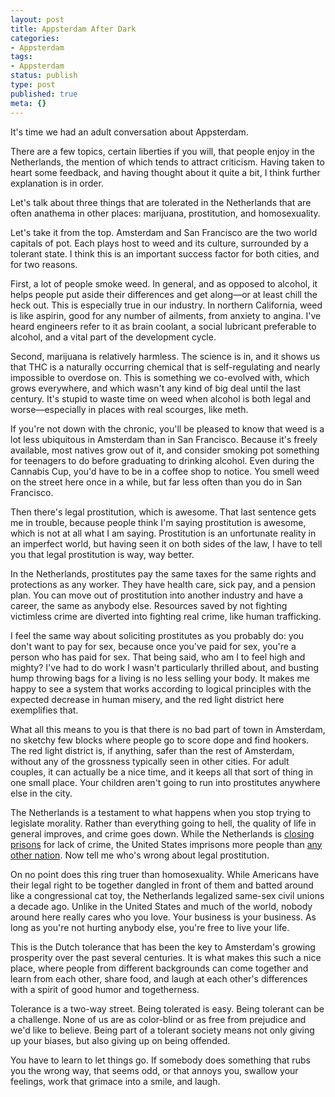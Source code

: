 ```yaml
---
layout: post
title: Appsterdam After Dark
categories:
- Appsterdam
tags:
- Appsterdam
status: publish
type: post
published: true
meta: {}
---
```

It's time we had an adult conversation about Appsterdam. 

There are a few topics, certain liberties if you will, that people enjoy in the Netherlands, the mention of which tends to attract criticism. Having taken to heart some feedback, and having thought about it quite a bit, I think further explanation is in order. 

Let's talk about three things that are tolerated in the Netherlands that are often anathema in other places: marijuana, prostitution, and homosexuality.

Let's take it from the top. Amsterdam and San Francisco are the two world capitals of pot. Each plays host to weed and its culture, surrounded by a tolerant state. I think this is an important success factor for both cities, and for two reasons.

First, a lot of people smoke weed. In general, and as opposed to alcohol, it helps people put aside their differences and get along—or at least chill the heck out. This is especially true in our industry. In northern California, weed is like aspirin, good for any number of ailments, from anxiety to angina. I've heard engineers refer to it as brain coolant, a social lubricant preferable to alcohol, and a vital part of the development cycle.

Second, marijuana is relatively harmless. The science is in, and it shows us that THC is a naturally occurring chemical that is self-regulating and nearly impossible to overdose on. This is something we co-evolved with, which grows everywhere, and which wasn't any kind of big deal until the last century. It's stupid to waste time on weed when alcohol is both legal and worse—especially in places with real scourges, like meth.

If you're not down with the chronic, you'll be pleased to know that weed is a lot less ubiquitous in Amsterdam than in San Francisco. Because it's freely available, most natives grow out of it, and consider smoking pot something for teenagers to do before graduating to drinking alcohol. Even during the Cannabis Cup, you'd have to be in a coffee shop to notice. You smell weed on the street here once in a while, but far less often than you do in San Francisco.

Then there's legal prostitution, which is awesome. That last sentence gets me in trouble, because people think I'm saying prostitution is awesome, which is not at all what I am saying. Prostitution is an unfortunate reality in an imperfect world, but having seen it on both sides of the law, I have to tell you that legal prostitution is way, way better.

In the Netherlands, prostitutes pay the same taxes for the same rights and protections as any worker. They have health care, sick pay, and a pension plan. You can move out of prostitution into another industry and have a career, the same as anybody else. Resources saved by not fighting victimless crime are diverted into fighting real crime, like human trafficking.

I feel the same way about soliciting prostitutes as you probably do: you don't want to pay for sex, because once you've paid for sex, you're a person who has paid for sex. That being said, who am I to feel high and mighty? I've had to do work I wasn't particularly thrilled about, and busting hump throwing bags for a living is no less selling your body. It makes me happy to see a system that works according to logical principles with the expected decrease in human misery, and the red light district here exemplifies that.

What all this means to you is that there is no bad part of town in Amsterdam, no sketchy few blocks where people go to score dope and find hookers. The red light district is, if anything, safer than the rest of Amsterdam, without any of the grossness typically seen in other cities. For adult couples, it can actually be a nice time, and it keeps all that sort of thing in one small place. Your children aren't going to run into prostitutes anywhere else in the city.

The Netherlands is a testament to what happens when you stop trying to legislate morality. Rather than everything going to hell, the quality of life in general improves, and crime goes down. While the Netherlands is <a href="http://lmgtfy.com/?q=Is+the+Netherlands+closing+prisons%3F">closing prisons</a> for lack of crime, the United States imprisons more people than <a href="http://lmgtfy.com/?q=Does+the+U.S.+imprison+more+people+than+another+other+nation%3F">any other nation</a>. Now tell me who's wrong about legal prostitution.

On no point does this ring truer than homosexuality. While Americans have their legal right to be together dangled in front of them and batted around like a congressional cat toy, the Netherlands legalized same-sex civil unions a decade ago. Unlike in the United States and much of the world, nobody around here really cares who you love. Your business is your business. As long as you're not hurting anybody else, you're free to live your life.

This is the Dutch tolerance that has been the key to Amsterdam's growing prosperity over the past several centuries. It is what makes this such a nice place, where people from different backgrounds can come together and learn from each other, share food, and laugh at each other's differences with a spirit of good humor and togetherness.

Tolerance is a two-way street. Being tolerated is easy. Being tolerant can be a challenge. None of us are as color-blind or as free from prejudice and we'd like to believe. Being part of a tolerant society means not only giving up your biases, but also giving up on being offended. 

You have to learn to let things go. If somebody does something that rubs you the wrong way, that seems odd, or that annoys you, swallow your feelings, work that grimace into a smile, and laugh.
